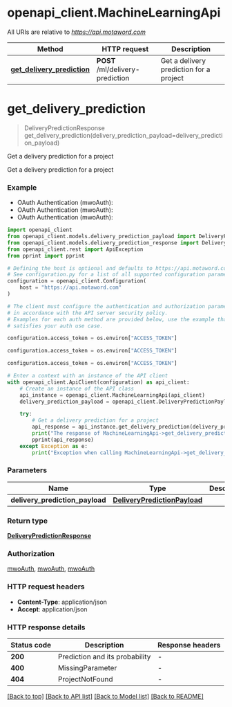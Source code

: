 # openapi_client.MachineLearningApi

All URIs are relative to *https://api.motaword.com*

Method | HTTP request | Description
------------- | ------------- | -------------
[**get_delivery_prediction**](MachineLearningApi.md#get_delivery_prediction) | **POST** /ml/delivery-prediction | Get a delivery prediction for a project


# **get_delivery_prediction**
> DeliveryPredictionResponse get_delivery_prediction(delivery_prediction_payload=delivery_prediction_payload)

Get a delivery prediction for a project

Get a delivery prediction for a project

### Example

* OAuth Authentication (mwoAuth):
* OAuth Authentication (mwoAuth):
* OAuth Authentication (mwoAuth):

```python
import openapi_client
from openapi_client.models.delivery_prediction_payload import DeliveryPredictionPayload
from openapi_client.models.delivery_prediction_response import DeliveryPredictionResponse
from openapi_client.rest import ApiException
from pprint import pprint

# Defining the host is optional and defaults to https://api.motaword.com
# See configuration.py for a list of all supported configuration parameters.
configuration = openapi_client.Configuration(
    host = "https://api.motaword.com"
)

# The client must configure the authentication and authorization parameters
# in accordance with the API server security policy.
# Examples for each auth method are provided below, use the example that
# satisfies your auth use case.

configuration.access_token = os.environ["ACCESS_TOKEN"]

configuration.access_token = os.environ["ACCESS_TOKEN"]

configuration.access_token = os.environ["ACCESS_TOKEN"]

# Enter a context with an instance of the API client
with openapi_client.ApiClient(configuration) as api_client:
    # Create an instance of the API class
    api_instance = openapi_client.MachineLearningApi(api_client)
    delivery_prediction_payload = openapi_client.DeliveryPredictionPayload() # DeliveryPredictionPayload |  (optional)

    try:
        # Get a delivery prediction for a project
        api_response = api_instance.get_delivery_prediction(delivery_prediction_payload=delivery_prediction_payload)
        print("The response of MachineLearningApi->get_delivery_prediction:\n")
        pprint(api_response)
    except Exception as e:
        print("Exception when calling MachineLearningApi->get_delivery_prediction: %s\n" % e)
```



### Parameters


Name | Type | Description  | Notes
------------- | ------------- | ------------- | -------------
 **delivery_prediction_payload** | [**DeliveryPredictionPayload**](DeliveryPredictionPayload.md)|  | [optional] 

### Return type

[**DeliveryPredictionResponse**](DeliveryPredictionResponse.md)

### Authorization

[mwoAuth](../README.md#mwoAuth), [mwoAuth](../README.md#mwoAuth), [mwoAuth](../README.md#mwoAuth)

### HTTP request headers

 - **Content-Type**: application/json
 - **Accept**: application/json

### HTTP response details

| Status code | Description | Response headers |
|-------------|-------------|------------------|
**200** | Prediction and its probability |  -  |
**400** | MissingParameter |  -  |
**404** | ProjectNotFound |  -  |

[[Back to top]](#) [[Back to API list]](../README.md#documentation-for-api-endpoints) [[Back to Model list]](../README.md#documentation-for-models) [[Back to README]](../README.md)

